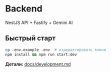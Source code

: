 # Backend

NestJS API + Fastify + Gemini AI

## Быстрый старт
```bash
cp .env.example .env  # отредактировать ключи
npm install && npm run start:dev
```

**Детали:** [docs/development.md](../docs/development.md)